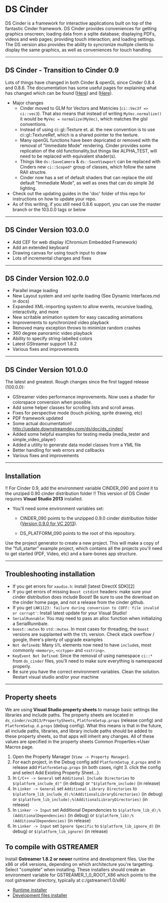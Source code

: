 DS Cinder
=========
DS Cinder is a framework for interactive applications built on top of the fantastic Cinder framework. DS Cinder provides conveniences for getting graphics onscreen; loading data from a sqlite database; displaying PDFs, videos and web pages; providing touch interaction; and loading settings. The DS version also provides the ability to syncronize multiple clients to display the same graphics, as well as conveniences for touch handling.


-----------------------------
DS Cinder - Transition to Cinder 0.9
-----------------------------
Lots of things have changed in both Cinder & openGL since Cinder 0.8.4 and 0.8.6. The documentation has some useful pages for explaining what has changed which can be found ([Here](https://libcinder.org/docs/guides/transition_0_9/index.html)) and ([Here](https://libcinder.org/docs/guides/opengl/index.html)).
- Major changes
    - Cinder moved to GLM for Vectors and Matricies (`ci::Vec3f => ci::vec3`). That also means that instead of writing `MyVec.normalize()` it would be `MyVec = normalize(MyVec)`, which matches the glsl conventions.
    - Instead of using ci::gl::Texture et. al. the new convention is to use ci::gl::TextureRef, which is a shared pointer to the texture.
    - Many openGL functions have been depricated or removed with the removal of "Immediate Mode" rendering. Cinder provides some replication of the old functionality,but things like ALPHA_TEST, will need to be replaced with equivalent shader(s).
    - Things like `ds::SaveCamera` & `ds::SaveViewport` can be replaced with Cinders new `ci::Scoped*` group of classes, which follow the same RAII structre.
    - Cinder now has a set of default shaders that can replace the old default "Immediate Mode", as well as ones that can do simple 3d lighting.
- Check out the updating guides in the 'doc' folder of this repo for instructions on how to update your repo.
- As of this writing, if you still need 0.8.6 support, you can use the master branch or the 103.0.0 tags or below

-----------------------------
DS Cinder Version 103.0.0
-----------------------------

- Add CEF for web display (Chromium Embedded Framework)
- Add an extended keyboard
- Drawing canvas for using touch input to draw
- Lots of incremental changes and fixes

-----------------------------
DS Cinder Version 102.0.0
-----------------------------

- Parallel image loading
- New Layout system and xml sprite loading (See Dynamic Interfaces.md in docs)
- Expanded XML-importing system to allow events, recursive loading, interactivity, and more
- New scritable animation system for easy cascading animations
- Improvements to synchronized video playback
- Removed many exception throws to minimize random crashes
- 360 degree panoramic video playback
- Ability to specify string-labelled colors
- Latest GStreamer support 1.8.2
- Various fixes and improvements

-----------------------------
DS Cinder Version 101.0.0
-----------------------------
The latest and greatest. Rough changes since the first tagged release (100.0.0):

- GStreamer video performance improvements. Now uses a shader for colorspace conversion when possible.
- Add some helper classes for scrolling lists and scroll areas.
- Fixes for perspective mode (touch picking, sprite drawing, etc)
- PDF framework updated
- Some actual documentation! http://update.downstreamdev.com/ds/doc/ds_cinder/
- Added some helpful examples for testing media (media_tester and simple_video_player)
- Added a utility to generate data model classes from a YML file
- Better handling for web errors and callbacks
- Various fixes and improvements

----------

Installation
------------
!! For Cinder 0.9, add the environment variable CINDER_090 and point it to the unziped 0.90 cinder distribution folder !!
This version of DS Cinder requires **Visual Studio 2013** installed.

-  You'll need some environment variables set:
   - CINDER_090 points to the unzipped 0.9.0 cinder distribution folder ([Version 0.9.0 for VC 2013](https://libcinder.org/static/releases/cinder_0.9.0_vc2013.zip)).

   - DS_PLATFORM_090 points to the root of this repository.


Use the project generator to create a new project. This will make a copy of the "full_starter" example project, which contains all the projects you'll need to get started (PDF, Video, etc) and a bare-bones app structure.

----------

Troubleshooting installation
--------------------------------

 - If you get errors for `xaudio.h`: install [latest DirectX SDK][2]
 - If you get errors of missing `Boost cstdint` headers: make sure your cinder distribution does include Boost! Be sure to use the download on the cinder home page, and not a release from the cinder github.
 - If you get `LNK1123: failure during conversion to COFF: file invalid or corrupt'`: Install latest update for your Visual Studio!
 - `SerialRunnable`: You may need to pass an alloc function when initializing a SerialRunnbale.
 - `boost::mutex` to `std::mutex`. In most cases for threading, the `boost` versions are supplanted with the `STL` version. Check stack overflow / google, there's plenty of upgrade examples
 - `Not defined`s: Many `STL` elements now need to have `include`s, most commonly `<memory>`, `<cctype>` and `<sstring>`.
 - `KeyEvent Not Defined`: Since the removal of using namespace `ci::*` from `ds_cinder` files, you'll need to make sure everything is namespaced properly.
 - Be sure you have the correct environment variables. Clean the solution. Restart visual studio and/or your machine

----------


Property sheets
---------------

We are using **Visual Studio property sheets** to manage basic settings like libraries and include paths. The property sheets are located in `ds_cinder/vs2013/PropertySheets`, `PlatformSetup.props` (release config) and `PlatformSetup_d.props` (debug config).  What this means is that in the future, all include paths, libraries, and library include paths should be added to these property sheets, so that apps will inherit any changes.  All of these values are specified in the property sheets Common Properties->User Macros page.

 1. Open the Property Manager (`View -> Property Manager`).
 2. For each project, in the Debug config add `PlatformSetup_d.props` and in release add `PlatformSetup.props` (in both cases, right  3. click the config and select Add Existing Property Sheet...).
 4. In `C/C++ -> General` set `Additional Include Directories` to `$(platform_include_d)"` (in debug) or `"$(platform_include)` (in release)
 5. In `Linker -> General` set `Additional Library Directories` to `$(platform_lib_include_d);%(AdditionalLibraryDirectories)` (in debug) or `$(platform_lib_include);%(AdditionalLibraryDirectories)` (in release)
 6. In `Linker -> Input` set Additional Dependencies to `$(platform_lib_d);%(AdditionalDependencies)` (in debug) or `$(platform_lib);%(AdditionalDependencies)` (in release)
 7. In `Linker -> Input` set `Ignore Specific` to `$(platform_lib_ignore_d)` (in debug) or `$(platform_lib_ignore)` (in release)



To compile with GSTREAMER
-------------------------

Install **Gstreamer 1.8.2 or newer** runtime and development files. Use the x86 or x64 versions, depending on which architecture you're targetting. Select "complete" when installing. These installers should create an environment variable for GSTREAMER_1_0_ROOT_X86 which points to the root gstreamer directory, typically at c:/gstreamer/1.0/x86/
  - [Runtime installer](http://gstreamer.freedesktop.org/data/pkg/windows/1.8.2/gstreamer-1.0-x86-1.8.2.msi)
  - [Development files installer](http://gstreamer.freedesktop.org/data/pkg/windows/1.8.2/gstreamer-1.0-devel-x86-1.8.2.msi)


